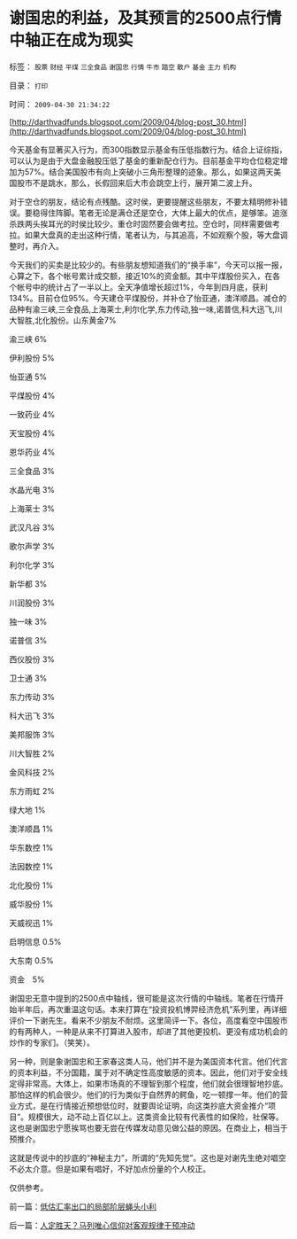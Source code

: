 # 谢国忠的利益，及其预言的2500点行情中轴正在成为现实

标签： `股票` `财经` `平煤` `三全食品` `谢国忠` `行情` `牛市` `踏空` `散户` `基金` `主力` `机构` 

目录： `打印`

时间： `2009-04-30 21:34:22`

[http://darthvadfunds.blogspot.com/2009/04/blog-post_30.html](http://darthvadfunds.blogspot.com/2009/04/blog-post_30.html)

今天基金有显著买入行为，而300指数显示基金有压低指数行为。结合上证综指，可以认为是由于大盘金融股压低了基金的重新配仓行为。目前基金平均仓位稳定增加为57%。结合美国股市有向上突破小三角形整理的迹象。那么，如果这两天美国股市不是跳水，那么，长假回来后大市会跳空上行，展开第二波上升。

对于空仓的朋友，结论有点残酷。这时侯，更要提醒这些朋友，不要太精明修补错误。要稳得住阵脚。笔者无论是满仓还是空仓，大体上最大的优点，是够笨。追涨杀跌两头挨耳光的时侯比较少。重仓时固然要会做考拉。空仓时，同样需要做考拉。如果大盘真的走出这种行情，笔者认为，与其追高，不如观察个股，等大盘调整时，再介入。

今天我们的买卖是比较少的。有些朋友想知道我们的“换手率”，今天可以报一报，心算之下，各个帐号累计成交额，接近10%的资金额。其中平煤股份买入，在各个帐号中的统计占了一半以上。全天净值增长超过1%，今年到四月底，获利134%。目前仓位95%。今天建仓平煤股份，并补仓了怡亚通，澳洋顺昌。减仓的品种有渝三峡,三全食品,上海莱士,利尔化学,东力传动,独一味,诺普信,科大迅飞,川大智胜,北化股份。山东黄金7%

渝三峡 6%

伊利股份 5%

怡亚通 5%

平煤股份 4%

一致药业 4%

天宝股份 4%

恩华药业 4%

三全食品 3%

水晶光电 3%

上海莱士 3%

武汉凡谷 3%

歌尔声学 3%

利尔化学 3%

新华都 3%

川润股份 3%

独一味 3%

诺普信 3%

西仪股份 3%

卫士通 3%

东力传动 3%

科大迅飞 3%

美邦服饰 3%

川大智胜 2%

金风科技 2%

东方雨虹 2%

绿大地 1%

澳洋顺昌 1%

华东数控 1%

法因数控 1%

北化股份 1%

威华股份 1%

天威视迅 1%

启明信息 0.5%

大东南 0.5%

资金　5%

谢国忠无意中提到的2500点中轴线，很可能是这次行情的中轴线。笔者在行情开始半年后，再次重温这句话。本来打算在“投资投机博羿经济危机”系列里，再详细评价一下谢先生。看来不少朋友不耐烦。这里简评一下。各位，高度看空中国股市的有两种人，一种是从来不打算进入股市，却进了其他更投机、更没有成功机会的炒作的专家们。（笑笑）。

另一种，则是象谢国忠和王家春这类人马，他们并不是为美国资本代言。他们代言的资本利益，不分国籍，属于对不确定性高度敏感的资本。因此，他们对于安全线定得非常高。大体上，如果市场真的不理智到那个程度，他们就会很理智地抄底。那怕这样的机会很少。他们的行为类似于自然界的鳄鱼，吃一顿撑一年。他们的营业方式，是在行情接近预想低位时，就要舆论证明，向这类抄底大资金推介“项目”。规模很大，动不动上百亿以上。这类资金比较有代表性的如保险，社保等。这也是谢国忠宁愿挨骂也要无尝在传媒发动意见做公益的原因。在商业上，相当于预推介。

这就是传说中的抄底的“神秘主力”，所谓的“先知先觉”。这也是对谢先生绝对唱空不必太介意。但是如果有唱好，不好加点份量的个人校正。

仅供参考。



前一篇：[低估汇率出口的局部阶层蝇头小利](../../../2009/4/30/低估汇率出口的局部阶层蝇头小利.md)

后一篇：[人定胜天？马列唯心信仰对客观规律干预冲动](../../../2009/5/1/人定胜天？马列唯心信仰对客观规律干预冲动.md)